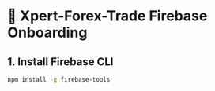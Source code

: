 # 🚀 Xpert-Forex-Trade Firebase Onboarding

## 1. Install Firebase CLI
```bash
npm install -g firebase-tools
